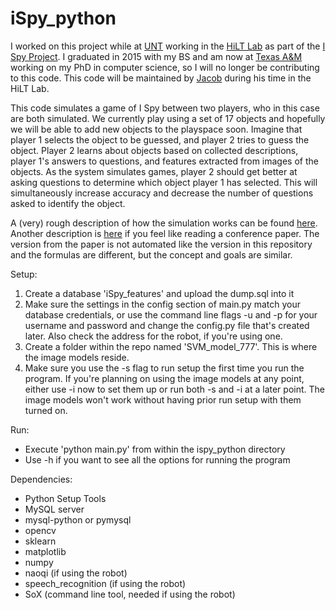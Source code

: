 # iSpy_python

I worked on this project while at [UNT](http://unt.edu) working in the [HiLT Lab](http://hilt.cse.unt.edu) as part of the [I Spy Project](http://hilt.cse.unt.edu/ispy.html). I graduated in 2015 with my BS and am now at [Texas A&M](http://tamu.edu) working on my PhD in computer science, so I will no longer be contributing to this code. This code will be maintained by [Jacob](http://github.com/jacobbrunson) during his time in the HiLT Lab.

This code simulates a game of I Spy between two players, who in this case are both simulated. We currently play using a set of 17 objects and hopefully we will be able to add new objects to the playspace soon. Imagine that player 1 selects the object to be guessed, and player 2 tries to guess the object. Player 2 learns about objects based on collected descriptions, player 1's answers to questions, and features extracted from images of the objects. As the system simulates games, player 2 should get better at asking questions to determine which object player 1 has selected. This will simultaneously increase accuracy and decrease the number of questions asked to identify the object.

A (very) rough description of how the simulation works can be found [here](http://hilt.cse.unt.edu/static/images/projects/ispy/SUREPoster2014.pdf). Another description is [here](http://www.aaai.org/ocs/index.php/WS/AAAIW15/paper/viewFile/10074/10210) if you feel like reading a conference paper. The version from the paper is not automated like the version in this repository and the formulas are different, but the concept and goals are similar.

Setup:

1. Create a database 'iSpy_features' and upload the dump.sql into it
2. Make sure the settings in the config section of main.py match your database credentials, or use the command line flags -u and -p for your username and password and change the config.py file that's created later. Also check the address for the robot, if you're using one.
3. Create a folder within the repo named 'SVM_model_777'. This is where the image models reside.
4. Make sure you use the -s flag to run setup the first time you run the program. If you're planning on using the image models at any point, either use -i now to set them up or run both -s and -i at a later point. The image models won't work without having prior run setup with them turned on.

Run:
- Execute 'python main.py' from within the ispy_python directory
- Use -h if you want to see all the options for running the program

Dependencies:
- Python Setup Tools
- MySQL server
- mysql-python or pymysql
- opencv
- sklearn
- matplotlib
- numpy
- naoqi (if using the robot)
- speech_recognition (if using the robot)
- SoX (command line tool, needed if using the robot)
